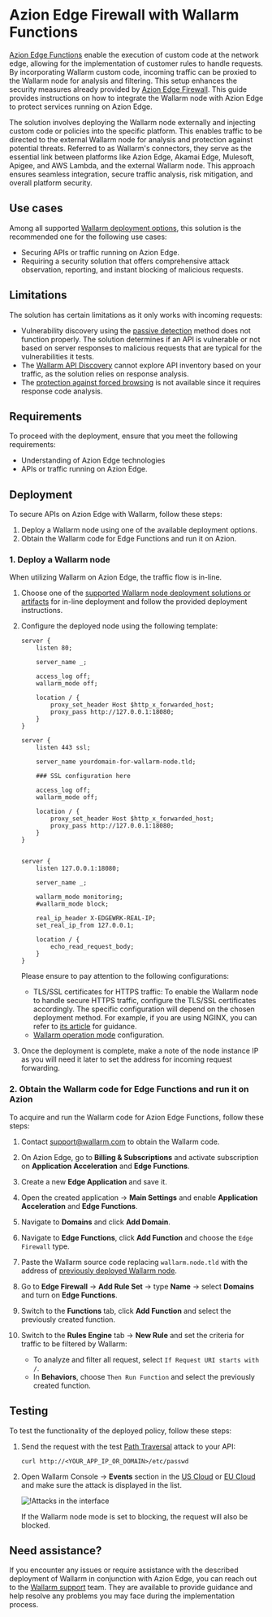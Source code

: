 [ptrav-attack-docs]:                ../../attacks-vulns-list.md#path-traversal
[attacks-in-ui-image]:              ../../images/admin-guides/test-attacks-quickstart-sqli-xss.png

# Azion Edge Firewall with Wallarm Functions

[Azion Edge Functions](https://www.azion.com/en/products/edge-functions/) enable the execution of custom code at the network edge, allowing for the implementation of customer rules to handle requests. By incorporating Wallarm custom code, incoming traffic can be proxied to the Wallarm node for analysis and filtering. This setup enhances the security measures already provided by [Azion Edge Firewall](https://www.azion.com/en/products/edge-firewall/). This guide provides instructions on how to integrate the Wallarm node with Azion Edge to protect services running on Azion Edge.

The solution involves deploying the Wallarm node externally and injecting custom code or policies into the specific platform. This enables traffic to be directed to the external Wallarm node for analysis and protection against potential threats. Referred to as Wallarm's connectors, they serve as the essential link between platforms like Azion Edge, Akamai Edge, Mulesoft, Apigee, and AWS Lambda, and the external Wallarm node. This approach ensures seamless integration, secure traffic analysis, risk mitigation, and overall platform security.

## Use cases

Among all supported [Wallarm deployment options](../supported-deployment-options.md), this solution is the recommended one for the following use cases:

* Securing APIs or traffic running on Azion Edge.
* Requiring a security solution that offers comprehensive attack observation, reporting, and instant blocking of malicious requests.

## Limitations

The solution has certain limitations as it only works with incoming requests:

* Vulnerability discovery using the [passive detection](../../about-wallarm/detecting-vulnerabilities.md#passive-detection) method does not function properly. The solution determines if an API is vulnerable or not based on server responses to malicious requests that are typical for the vulnerabilities it tests.
* The [Wallarm API Discovery](../../about-wallarm/api-discovery.md) cannot explore API inventory based on your traffic, as the solution relies on response analysis.
* The [protection against forced browsing](../../admin-en/configuration-guides/protecting-against-bruteforce.md) is not available since it requires response code analysis.

## Requirements

To proceed with the deployment, ensure that you meet the following requirements:

* Understanding of Azion Edge technologies
* APIs or traffic running on Azion Edge.

## Deployment

To secure APIs on Azion Edge with Wallarm, follow these steps:

1. Deploy a Wallarm node using one of the available deployment options.
1. Obtain the Wallarm code for Edge Functions and run it on Azion.

### 1. Deploy a Wallarm node

When utilizing Wallarm on Azion Edge, the traffic flow is in-line.

1. Choose one of the [supported Wallarm node deployment solutions or artifacts](../supported-deployment-options.md) for in-line deployment and follow the provided deployment instructions.
1. Configure the deployed node using the following template:

    ```
    server {
        listen 80;

        server_name _;

        access_log off;
        wallarm_mode off;

        location / {
            proxy_set_header Host $http_x_forwarded_host;
            proxy_pass http://127.0.0.1:18080;
        }
    }

    server {
        listen 443 ssl;

        server_name yourdomain-for-wallarm-node.tld;

        ### SSL configuration here

        access_log off;
        wallarm_mode off;

        location / {
            proxy_set_header Host $http_x_forwarded_host;
            proxy_pass http://127.0.0.1:18080;
        }
    }


    server {
        listen 127.0.0.1:18080;
        
        server_name _;
        
        wallarm_mode monitoring;
        #wallarm_mode block;

        real_ip_header X-EDGEWRK-REAL-IP;
        set_real_ip_from 127.0.0.1;

        location / {
            echo_read_request_body;
        }
    }
    ```

    Please ensure to pay attention to the following configurations:

    * TLS/SSL certificates for HTTPS traffic: To enable the Wallarm node to handle secure HTTPS traffic, configure the TLS/SSL certificates accordingly. The specific configuration will depend on the chosen deployment method. For example, if you are using NGINX, you can refer to [its article](https://docs.nginx.com/nginx/admin-guide/security-controls/terminating-ssl-http/) for guidance.
    * [Wallarm operation mode](../../admin-en/configure-wallarm-mode.md) configuration.
1. Once the deployment is complete, make a note of the node instance IP as you will need it later to set the address for incoming request forwarding.

### 2. Obtain the Wallarm code for Edge Functions and run it on Azion

To acquire and run the Wallarm code for Azion Edge Functions, follow these steps:

1. Contact [support@wallarm.com](mailto:support@wallarm.com) to obtain the Wallarm code.
1. On Azion Edge, go to **Billing & Subscriptions** and activate subscription on **Application Acceleration** and **Edge Functions**.
1. Create a new **Edge Application** and save it.
1. Open the created application → **Main Settings** and enable **Application Acceleration** and **Edge Functions**.
1. Navigate to **Domains** and click **Add Domain**.
1. Navigate to **Edge Functions**, click **Add Function** and choose the `Edge Firewall` type.
1. Paste the Wallarm source code replacing `wallarm.node.tld` with the address of [previously deployed Wallarm node](#1-deploy-a-wallarm-node).
1. Go to **Edge Firewall** → **Add Rule Set** → type **Name** → select **Domains** and turn on **Edge Functions**.
1. Switch to the **Functions** tab, click **Add Function** and select the previously created function.
1. Switch to the **Rules Engine** tab → **New Rule** and set the criteria for traffic to be filtered by Wallarm:

    * To analyze and filter all request, select `If Request URI starts with /`.
    * In **Behaviors**, choose `Then Run Function` and select the previously created function.

## Testing

To test the functionality of the deployed policy, follow these steps:

1. Send the request with the test [Path Traversal][ptrav-attack-docs] attack to your API:

    ```
    curl http://<YOUR_APP_IP_OR_DOMAIN>/etc/passwd
    ```
1. Open Wallarm Console → **Events** section in the [US Cloud](https://us1.my.wallarm.com/search) or [EU Cloud](https://my.wallarm.com/search) and make sure the attack is displayed in the list.
    
    ![!Attacks in the interface][attacks-in-ui-image]

    If the Wallarm node mode is set to blocking, the request will also be blocked.

## Need assistance?

If you encounter any issues or require assistance with the described deployment of Wallarm in conjunction with Azion Edge, you can reach out to the [Wallarm support](mailto:support@wallarm.com) team. They are available to provide guidance and help resolve any problems you may face during the implementation process.
